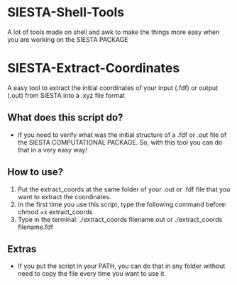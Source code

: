 # SIESTA-Shell-Tools
A lot of tools made on shell and awk to make the things more easy when you are working on the SIESTA PACKAGE

# SIESTA-Extract-Coordinates
A easy tool to extract the initial coordinates of your input (.fdf) or output (.out) from SIESTA into a .xyz file format

## What does this script do?
- If you need to verify what was the initial structure of a .fdf or .out file of the SIESTA COMPUTATIONAL PACKAGE. So, with this tool you can do that in a very easy way!

## **How to use?**
1. Put the extract_coords at the same folder of your .out or .fdf file that you want to extract the coordinates.
2. In the first time you use this script, type the following command before: chmod +x extract_coords
3. Type in the terminal: ./extract_coords filename.out or ./extract_coords filename.fdf

## Extras
- If you put the script in your PATH, you can do that in any folder without need to copy the file every time you want to use it.
